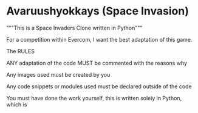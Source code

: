 # Avaruushyokkays (Space Invasion)

"""This is a Space Invaders Clone written in Python"""

For a competition within Evercom, I want the best adaptation of this game.

The RULES

ANY adaptation of the code MUST be commented with the reasons why

Any images used must be created by you

Any code snippets or modules used must be declared outside of the code 

You must have done the work yourself, this is written solely in Python, which is 

